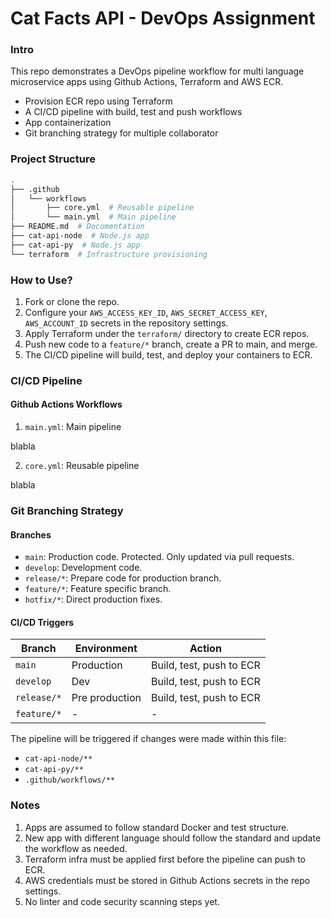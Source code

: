 # Cat Facts API - DevOps Assignment

### Intro

This repo demonstrates a DevOps pipeline workflow for multi language microservice apps using Github Actions, Terraform and AWS ECR.

- Provision ECR repo using Terraform
- A CI/CD pipeline with build, test and push workflows
- App containerization
- Git branching strategy for multiple collaborator

### Project Structure

```bash
.
├── .github
│   └── workflows
│       ├── core.yml  # Reusable pipeline
│       └── main.yml  # Main pipeline
├── README.md  # Documentation
├── cat-api-node  # Node.js app
├── cat-api-py  # Node.js app
└── terraform  # Infrastructure provisioning
```

### How to Use?

1. Fork or clone the repo.
2. Configure your `AWS_ACCESS_KEY_ID`, `AWS_SECRET_ACCESS_KEY`, `AWS_ACCOUNT_ID` secrets in the repository settings.
3. Apply Terraform under the `terraform/` directory to create ECR repos.
4. Push new code to a `feature/*` branch, create a PR to main, and merge.
5. The CI/CD pipeline will build, test, and deploy your containers to ECR.

### CI/CD Pipeline

#### Github Actions Workflows

1. `main.yml`: Main pipeline

blabla

2. `core.yml`: Reusable pipeline

blabla

### Git Branching Strategy

#### Branches

- `main`: Production code. Protected. Only updated via pull requests.
- `develop`: Development code.
- `release/*`: Prepare code for production branch.
- `feature/*`: Feature specific branch.
- `hotfix/*`: Direct production fixes.

#### CI/CD Triggers

| Branch      | Environment    | Action                   |
| ----------- | -------------- | ------------------------ |
| `main`      | Production     | Build, test, push to ECR |
| `develop`   | Dev            | Build, test, push to ECR |
| `release/*` | Pre production | Build, test, push to ECR |
| `feature/*` | -              | -                        |

The pipeline will be triggered if changes were made within this file:

- `cat-api-node/**`
- `cat-api-py/**`
- `.github/workflows/**`

### Notes

1. Apps are assumed to follow standard Docker and test structure.
1. New app with different language should follow the standard and update the workflow as needed.
1. Terraform infra must be applied first before the pipeline can push to ECR.
1. AWS credentials must be stored in Github Actions secrets in the repo settings.
1. No linter and code security scanning steps yet.